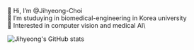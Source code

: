 👋 Hi, I’m @Jihyeong-Choi\
🌱 I’m studuying in biomedical-engineering in Korea university\
👀 Interested in computer vision and medical AI\

![Jihyeong's GitHub stats](https://github-readme-stats.vercel.app/api?username=Jihyeong-Choi&show_icons=true&theme=radical)
<!---
Jihyeong-Choi/Jihyeong-Choi is a ✨ special ✨ repository because its `README.md` (this file) appears on your GitHub profile.
You can click the Preview link to take a look at your changes.
--->
